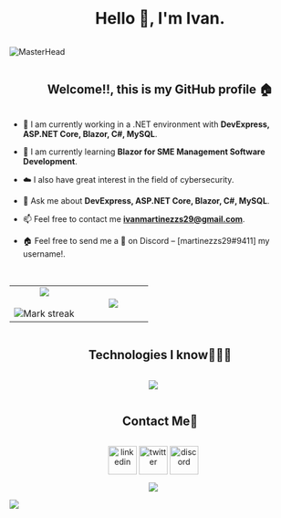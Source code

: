 <!--h1 con borde-->
<div id="user-content-toc">
  <ul align="center">
    <summary><h1 style="display: inline-block">Hello 👋, I'm Ivan.</h1></summary>
  </ul>
</div>

![MasterHead](https://mir-s3-cdn-cf.behance.net/project_modules/max_1200/81bb4b165684019.640b6038d133e.gif)

<!--h2 con borde-->
<div id="user-content-toc">
  <ul align="center">
    <summary><h2 style="display: inline-block">Welcome!!, this is my GitHub profile 🏠</h2></summary>
  </ul>
</div>


<!--Inicio del intro-->
- 🔭 I am currently working in a .NET environment with **DevExpress, ASP.NET Core, Blazor, C#, MySQL**.

- 🌱 I am currently learning **Blazor for SME Management Software Development**.

- ☁️ I also have great interest in the field of cybersecurity.

- 💬 Ask me about **DevExpress, ASP.NET Core, Blazor, C#, MySQL**.

- 📫 Feel free to contact me **ivanmartinezzs29@gmail.com**.

- 🏠 Feel free to send me a **👋** on Discord – [martinezzs29#9411] my username!.
<!--Final del intro-->

<br>

<!--- stats & trofeos (inicio) -->
<p align="center">
  <!--- stats (inicio) -->
<table align="center">
<tr border="none">
<td width="50%" align="center">
  
  <img  align="center"  src="https://github-readme-stats.vercel.app/api?username=1v4n21&theme=dark&show_icons=true&count_private=true" />
  <br></br>
  <img  title="🔥 Get streak stats for your profile at git.io/streak-stats" alt="Mark streak" src="https://github-readme-streak-stats.herokuapp.com/?user=1v4n21&theme=dark&hide_border=false" /> 
</td>

<td width="50%" align="center">

  <img  align="center"  src="https://github-readme-stats.anuraghazra1.vercel.app/api/top-langs/?username=1v4n21&theme=dark&hide_border=false&no-bg=true&no-frame=true&langs_count=10"/>
  
  </td>
</tr>
</table>
<!--- stats (final) -->

<!--- trofeos (inicio) -->
<!--<div align=center>
  <a href="https://github.com/ryo-ma/github-profile-trophy" title="Go to Source">
      <img align="center" width=84% src="https://github-profile-trophy.vercel.app/?username=1v4n21&theme=radical&row=1&column=7&margin-h=15&margin-w=5&no-bg=true" alt="TROPHY" />
    </a>
</div>-->
<!--- trofeos (final) -->


</p>        
<!--stats & trofeos (final)-->


<!--h1 con borde-->
<div id="user-content-toc">
  <ul align="center">
    <summary><h2 style="display: inline-block">Technologies I know👨🏻‍💻</h2></summary>
  </ul>
</div>
<!--tecnologias-->
<p align="center">
  <a href="https://skillicons.dev">
    <img src="https://skillicons.dev/icons?i=java,spring,php,symfony,py,html,css,js,cs,git,github,bootstrap,tailwind,mysql,docker,visualstudio,vscode,idea,notion&perline=14" />
  </a>
</p>


<!-- Contacta conmigo -->
<!--h2 con borde-->
<div id="user-content-toc">
  <ul align="center">
    <summary><h2 style="display: inline-block">Contact Me🤝</h2></summary>
  </ul>
</div>

<!--iconos y links-->
<p align="center">
<a href="https://www.linkedin.com/in/martinezzs29" target="blank"><img align="center" src="https://user-images.githubusercontent.com/88904952/234979284-68c11d7f-1acc-4f0c-ac78-044e1037d7b0.png" alt="linkedin" height="50" width="50" /></a>
<a href="https://twitter.com/martinezzs29" target="blank"><img align="center" src="https://user-images.githubusercontent.com/88904952/234980676-61bfb021-ecc8-48f7-88e6-34c1b06c4a58.png" alt="twitter" height="50" width="50" /></a> 
<a href="https://discordapp.com/users/1230435195333906432" target="blank"><img align="center" src="https://user-images.githubusercontent.com/88904952/234982627-019fd336-6248-453c-9b05-97c13fd1d207.png" alt="discord" height="50" width="50" /></a>
  
</p>


<!--visitas del perfil-->
<div align="center">
  
[![](https://visitcount.itsvg.in/api?id=1v4n21&icon=3&color=6)](https://visitcount.itsvg.in)
  
</div>


<!--divisor horizontal(gradiant)-->
<img src="https://user-images.githubusercontent.com/73097560/115834477-dbab4500-a447-11eb-908a-139a6edaec5c.gif">
